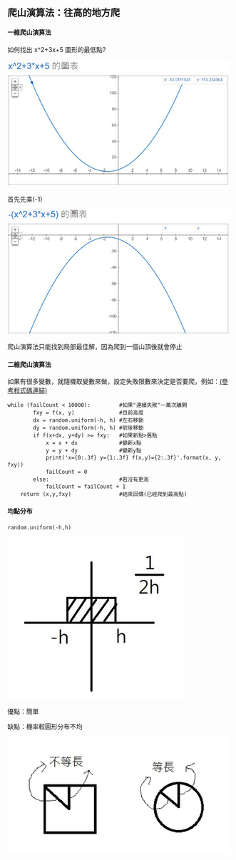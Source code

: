 ## 爬山演算法：往高的地方爬
#### 一維爬山演算法
如何找出 x^2+3x+5 圖形的最低點?

<img src='https://github.com/syuan0327/ai109b/blob/main/h1.JPG' width="500"  >

首先先乘(-1)

<img src='https://github.com/syuan0327/ai109b/blob/main/h2.JPG' width="500"  >

爬山演算法只能找到局部最佳解，因為爬到一個山頂後就會停止

#### 二維爬山演算法

如果有很多變數，就隨機取變數來做，設定失敗限數來決定是否要爬，例如：[(參考程式碼連結)]()
```
while (failCount < 10000):         #如果"連續失敗"一萬次離開
        fxy = f(x, y)              #目前高度
        dx = random.uniform(-h, h) #左右移動
        dy = random.uniform(-h, h) #前後移動
        if f(x+dx, y+dy) >= fxy:   #如果新點>舊點 
            x = x + dx             #變新x點
            y = y + dy             #變新y點
            print('x={0:.3f} y={1:.3f} f(x,y)={2:.3f}'.format(x, y, fxy))
            failCount = 0
        else:                      #若沒有更高
            failCount = failCount + 1
    return (x,y,fxy)               #結束回傳(已經爬到最高點)
```
#### 均點分布
```
random.uniform(-h,h)
```
<img src = 'https://github.com/syuan0327/ai109b/blob/main/h3.JPG' width="400"  >

優點：簡單

缺點：機率較圓形分布不均

<img src = 'https://github.com/syuan0327/ai109b/blob/main/h4.JPG' width="500"  >



